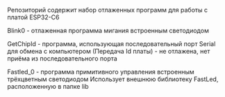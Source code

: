 Репозиторий содержит набор отлаженных программ для работы с платой ESP32-C6

Blink0 - отлаженная программа мигания встроенным светодиодом

GetChipId - программа, использующая последовательный порт Serial для 
обмена с компьютером (Передача Id платы) - не отлажена, нет приёма из
последовательного порта

Fastled_0 - программа примитивного управления встроенным трёхцветным светодиодом
Использует внешнюю библиотеку FastLed, расположенную в папке lib


